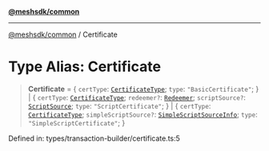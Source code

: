[**@meshsdk/common**](../README.md)

***

[@meshsdk/common](../globals.md) / Certificate

# Type Alias: Certificate

> **Certificate** = \{ `certType`: [`CertificateType`](CertificateType.md); `type`: `"BasicCertificate"`; \} \| \{ `certType`: [`CertificateType`](CertificateType.md); `redeemer?`: [`Redeemer`](Redeemer.md); `scriptSource?`: [`ScriptSource`](ScriptSource.md); `type`: `"ScriptCertificate"`; \} \| \{ `certType`: [`CertificateType`](CertificateType.md); `simpleScriptSource?`: [`SimpleScriptSourceInfo`](SimpleScriptSourceInfo.md); `type`: `"SimpleScriptCertificate"`; \}

Defined in: types/transaction-builder/certificate.ts:5
